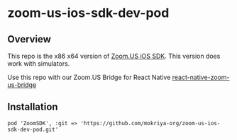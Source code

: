 # zoom-us-ios-sdk-dev-pod

## Overview

This repo is the x86 x64 version of [Zoom.US iOS SDK](http://github.com/zoom/zoom-sdk-ios). This version does work with simulators.

Use this repo with our Zoom.US Bridge for React Native [react-native-zoom-us-bridge](https://github.com/mokriya-org/react-native-zoom-us-bridge)


## Installation

`pod 'ZoomSDK', :git => 'https://github.com/mokriya-org/zoom-us-ios-sdk-dev-pod.git'`